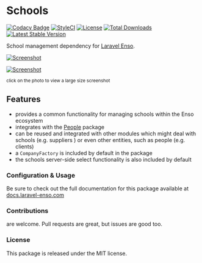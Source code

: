 # Schools

[![Codacy Badge](https://api.codacy.com/project/badge/Grade/1a05a5276a5c4f6db3cb05db2086bbab)](https://www.codacy.com/app/laravel-enso/Schools?utm_source=github.com&amp;utm_medium=referral&amp;utm_content=laravel-enso/Schools&amp;utm_campaign=Badge_Grade)
[![StyleCI](https://github.styleci.io/repos/151941399/shield?branch=master)](https://github.styleci.io/repos/151941399)
[![License](https://poser.pugx.org/laravel-enso/schools/license)](https://packagist.org/packages/laravel-enso/schools)
[![Total Downloads](https://poser.pugx.org/laravel-enso/schools/downloads)](https://packagist.org/packages/laravel-enso/schools)
[![Latest Stable Version](https://poser.pugx.org/laravel-enso/schools/version)](https://packagist.org/packages/laravel-enso/schools)

School management dependency for [Laravel Enso](https://github.com/laravel-enso/Enso).

[![Screenshot](https://laravel-enso.github.io/schools/screenshots/bulma_001_thumb.png)](https://laravel-enso.github.io/schools/screenshots/bulma_001.png)

[![Screenshot](https://laravel-enso.github.io/schools/screenshots/bulma_002_thumb.png)](https://laravel-enso.github.io/schools/screenshots/bulma_002.png)

<sup>click on the photo to view a large size screenshot</sup>

## Features

- provides a common functionality for managing schools within the Enso ecosystem
- integrates with the [People](https://github.com/laravel-enso/People) package
- can be reused and integrated with other modules which might deal with schools (e.g. suppliers ) 
or even other entities, such as people (e.g. clients)
- a `CompanyFactory` is included by default in the package
- the schools server-side select functionality is also included by default

### Configuration & Usage

Be sure to check out the full documentation for this package available at [docs.laravel-enso.com](https://docs.laravel-enso.com/packages/schools.html)

### Contributions

are welcome. Pull requests are great, but issues are good too.

### License

This package is released under the MIT license.